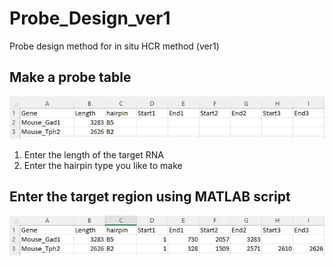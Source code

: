 # Probe_Design_ver1
Probe design method for in situ HCR method (ver1)


## Make a probe table 
![My Image1](Images/Table_Before.jpg)

1. Enter the length of the target RNA
2. Enter the hairpin type you like to make

## Enter the target region using MATLAB script
![My Image2](Images/Table_After.jpg)
